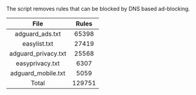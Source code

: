 The script removes rules that can be blocked by DNS based ad-blocking.


| File | Rules |
|:----:|:-----:|
| adguard_ads.txt | 65398 |
| easylist.txt | 27419 |
| adguard_privacy.txt | 25568 |
| easyprivacy.txt | 6307 |
| adguard_mobile.txt | 5059 |
| Total | 129751 |